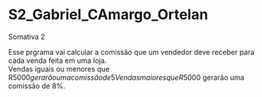 # S2_Gabriel_CAmargo_Ortelan
 Somativa 2

Esse prgrama vai calcular a comissão que um vendedor deve receber para cada venda feita em uma loja.  
Vendas iguais ou menores que R$5000 gerarão uma comissão de 5%.  
Vendas maiores que R$5000 gerarão uma comissão de 8%. 
